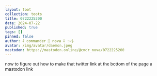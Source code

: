 ```yaml
---
layout: toot
collection: toots
title: 0722225200
date: 2024-07-22
published: true
tags: []
pinned: false
author: ⸸ commander ░ nova ⸸ :~$
avatar: /img/avatar/daemon.jpeg
mastodon: https://mastodon.online/@cmdr_nova/0722225200
---
```


now to figure out how to make that twitter link at the bottom of the page a mastodon link
